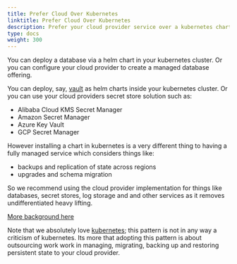 ```yaml
---
title: Prefer Cloud Over Kubernetes
linktitle: Prefer Cloud Over Kubernetes
description: Prefer your cloud provider service over a kubernetes chart
type: docs
weight: 300
---
```


You can deploy a database via a helm chart in your kubernetes cluster. Or you can configure your cloud provider to create a managed database offering.

You can deploy, say, [vault](https://www.vaultproject.io/) as helm charts inside your kubernetes cluster. Or you can use your cloud providers secret store solution such as:

* Alibaba Cloud KMS Secret Manager
* Amazon Secret Manager
* Azure Key Vault
* GCP Secret Manager

However installing a chart in kubernetes is a very different thing to having a fully managed service which considers things like:

* backups and replication of state across regions
* upgrades and schema migration

So we recommend using the cloud provider implementation for things like databases, secret stores, log storage and and other services as it removes undifferentiated heavy lifting.

[More background here](/v3/devops/cloud-native/#prefer-cloud-over-kubernetes)

Note that we absolutely love [kubernetes](https://kubernetes.io/); this pattern is not in any way a criticism of kubernetes. Its more that adopting this pattern is about outsourcing work work in managing, migrating, backing up and restoring persistent state to your cloud provider.
